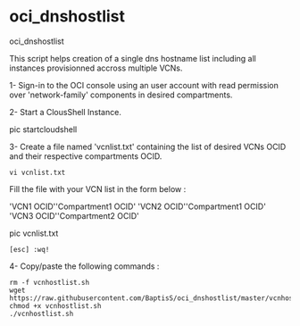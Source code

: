 # oci_dnshostlist
oci_dnshostlist

This script helps creation of a single dns hostname list including all instances provisionned accross multiple VCNs. 

1- Sign-in to the OCI console using an user account with read permission over 'network-family' components in desired compartments. 


2- Start a ClousShell Instance. 

pic startcloudshell


3- Create a file named 'vcnlist.txt' containing the list of desired VCNs OCID and their respective compartments OCID. 

```
vi vcnlist.txt
```

Fill the file with your VCN list in the form below : 

'VCN1 OCID'<space>'Compartment1 OCID' 
'VCN2 OCID'<space>'Compartment1 OCID' 
'VCN3 OCID'<space>'Compartment2 OCID' 

pic vcnlist.txt

```
[esc] :wq!
```



4- Copy/paste the following commands :  


```
rm -f vcnhostlist.sh
wget https://raw.githubusercontent.com/BaptisS/oci_dnshostlist/master/vcnhostlist.sh
chmod +x vcnhostlist.sh
./vcnhostlist.sh


```
